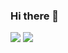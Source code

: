 ### Hi there 👋

<img src="https://capsule-render.vercel.app/api?type=waving&color=BDBDC8&height=150&section=header&text=kexin&fontSize=20" />
<img src="https://capsule-render.vercel.app/api?type=waving&color=BDBDC8&height=150&section=footer&text=kexin&fontSize=40" />

<!--
**cocoheart0128/cocoheart0128** is a ✨ _special_ ✨ repository because its `README.md` (this file) appears on your GitHub profile.

Here are some ideas to get you started:

- 🔭 I’m currently working on ...
- 🌱 I’m currently learning ...
- 👯 I’m looking to collaborate on ...
- 🤔 I’m looking for help with ...
- 💬 Ask me about ...
- 📫 How to reach me: ...
- 😄 Pronouns: ...
- ⚡ Fun fact: ...
-->
